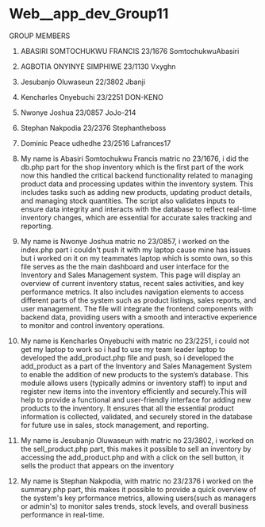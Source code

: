 # Web__app_dev_Group11


GROUP MEMBERS


1. ABASIRI SOMTOCHUKWU FRANCIS 23/1676  SomtochukwuAbasiri
2. AGBOTIA ONYINYE SIMPHIWE 23/1130 Vxyghn
3. Jesubanjo Oluwaseun 22/3802  Jbanji
4. Kencharles Onyebuchi 23/2251  DON-KENO
5. Nwonye Joshua 23/0857  JoJo-214
6. Stephan Nakpodia 23/2376  Stephantheboss
7. Dominic Peace udhedhe 23/2516  Lafrances17



1. My name is Abasiri Somtochukwu Francis matric no 23/1676, i did the db.php part for the shop inventory which is the first part of the work now this handled the critical backend functionality related to managing product data and processing updates within the inventory system. This includes tasks such as adding new products, updating product details, and managing stock quantities. The script also validates inputs to ensure data integrity and interacts with the database to reflect real-time inventory changes, which are essential for accurate sales tracking and reporting.

2. My name is Nwonye Joshua matric no 23/0857, i worked on the index.php part i couldn't push it with my laptop cause mine has issues but i worked on it on my teammates laptop which is somto own, so this file serves as the the main dashboard and user interface for the Inventory and Sales Management system. This page will display an overview of current inventory status, recent sales activities, and key performance metrics. It also includes navigation elements to access different parts of the system such as product listings, sales reports, and user management. The file will integrate the frontend components with backend data, providing users with a smooth and interactive experience to monitor and control inventory operations.

3. My name is Kencharles Onyebuchi with matric no 23/2251, i could not get my laptop to work so i had to use my team leader laptop to developed the add_product.php file and push, so i developed the add_product as a part of the Inventory and Sales Management System to enable the addition of new products to the system’s database. This module allows users (typically admins or inventory staff) to input and register new items into the inventory efficiently and securely.This will help to provide a functional and user-friendly interface for adding new products to the inventory. It ensures that all the essential product information is collected, validated, and securely stored in the database for future use in sales, stock management, and reporting.

4. My name is Jesubanjo Oluwaseun with matric no 23/3802, i worked on the sell_product.php part, this makes it possible to sell an inventory by accessing the add_product.php and with a click on the sell button, it sells the product that appears on the inventory

5. My name is Stephan Nakpodia, with matric no 23/2376 i worked on the summary.php part, this makes it possible to provide a quick overview of the system's key prformance metrics, allowing users(such as managers or admin's) to monitor sales trends, stock levels, and overall business performance in real-time.
